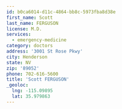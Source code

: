 ```yaml
---
id: b0ca6014-d11c-4864-bb8c-5973fba8d38e
first_name: Scott
last_name: FERGUSON
license: M.D.
services:
  - emergency-medicine
category: doctors
address: '3001 St Rose Pkwy'
city: Henderson
state: NV
zip: '89052'
phone: 702-616-5600
title: 'Scott FERGUSON'
_geoloc:
  lng: -115.09895
  lat: 35.979863
---
```

